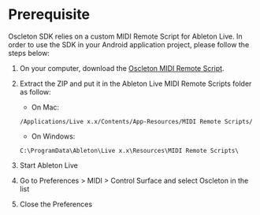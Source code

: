 # Prerequisite

Oscleton SDK relies on a custom MIDI Remote Script for Ableton Live. In order to use the SDK in your Android application project, please follow the steps below:

1. On your computer, download the [Oscleton MIDI Remote Script].
2. Extract the ZIP and put it in the Ableton Live MIDI Remote Scripts folder as follow:

    * On Mac:
    ```
    /Applications/Live x.x/Contents/App-Resources/MIDI Remote Scripts/
    ```

    * On Windows:
    ```
    C:\ProgramData\Ableton\Live x.x\Resources\MIDI Remote Scripts\
    ```

3. Start Ableton Live
4. Go to Preferences > MIDI > Control Surface and select Oscleton in the list
5. Close the Preferences





[Oscleton MIDI Remote Script]: http://downloads.oscletonsdk.arthurvimond.fr/midi-remote-script/0.1.0/oscleton.zip